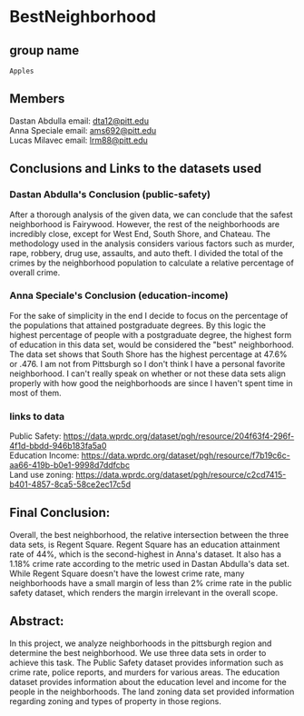 # BestNeighborhood
## group name
    Apples
## Members
Dastan Abdulla
email: dta12@pitt.edu </br>
Anna Speciale
email: ams692@pitt.edu </br>
Lucas Milavec
email: lrm88@pitt.edu </br>
## Conclusions and Links to the datasets used
### Dastan Abdulla's Conclusion (public-safety)
After a thorough analysis of the given data, we can conclude that the safest neighborhood is Fairywood. However, the rest of the neighborhoods are incredibly close, except for West End, South Shore, and Chateau. The methodology used in the analysis considers various factors such as murder, rape, robbery, drug use, assaults, and auto theft. I divided the total of the crimes by the neighborhood population to calculate a relative percentage of overall crime.
### Anna Speciale's Conclusion (education-income)
For the sake of simplicity in the end I decide to focus on the percentage of the populations that attained postgraduate degrees. By this logic the highest percentage of people with a postgraduate degree, the highest form of education in this data set, would be considered the "best" neighborhood. The data set shows that South Shore has the highest percentage at 47.6% or .476. I am not from Pittsburgh so I don't think I have a personal favorite neighborhood. I can't really speak on whether or not these data sets align properly with how good the neighborhoods are since I haven't spent time in most of them.
### links to data
Public Safety: https://data.wprdc.org/dataset/pgh/resource/204f63f4-296f-4f1d-bbdd-946b183fa5a0 </br>
Education Income: https://data.wprdc.org/dataset/pgh/resource/f7b19c6c-aa66-419b-b0e1-9998d7ddfcbc </br>
Land use zoning: https://data.wprdc.org/dataset/pgh/resource/c2cd7415-b401-4857-8ca5-58ce2ec17c5d </br>
## Final Conclusion:
Overall, the best neighborhood, the relative intersection between the three data sets, is Regent Square. Regent Square has an education attainment rate of 44%, which is the second-highest in Anna's dataset. It also has a 1.18% crime rate according to the metric used in Dastan Abdulla's data set. While Regent Square doesn't have the lowest crime rate, many neighborhoods have a small margin of less than 2% crime rate in the public safety dataset, which renders the margin irrelevant in the overall scope.

## Abstract: 
In this project, we analyze neighborhoods in the pittsburgh region and determine the best neighborhood. We use three data sets in order to achieve this task. The Public Safety dataset provides information such as crime rate, police reports, and murders for various areas. The education dataset provides information about the education level and income for the people in the neighborhoods. The land zoning data set provided information regarding zoning and types of property in those regions.
